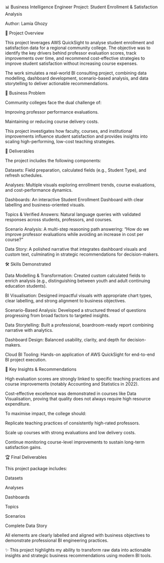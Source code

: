 📊 Business Intelligence Engineer Project: Student Enrollment & Satisfaction Analysis

Author: Lamia Ghozy

🚀 Project Overview

This project leverages AWS QuickSight to analyse student enrollment and satisfaction data for a regional community college. The objective was to identify the key drivers behind professor evaluation scores, track improvements over time, and recommend cost-effective strategies to improve student satisfaction without increasing course expenses.

The work simulates a real-world BI consulting project, combining data modelling, dashboard development, scenario-based analysis, and data storytelling to deliver actionable recommendations.

🎯 Business Problem

Community colleges face the dual challenge of:

Improving professor performance evaluations.

Maintaining or reducing course delivery costs.

This project investigates how faculty, courses, and institutional improvements influence student satisfaction and provides insights into scaling high-performing, low-cost teaching strategies.

📂 Deliverables

The project includes the following components:

Datasets: Field preparation, calculated fields (e.g., Student Type), and refresh schedules.

Analyses: Multiple visuals exploring enrollment trends, course evaluations, and cost-performance dynamics.

Dashboards: An interactive Student Enrollment Dashboard with clear labelling and business-oriented visuals.

Topics & Verified Answers: Natural language queries with validated responses across students, professors, and courses.

Scenario Analysis: A multi-step reasoning path answering: “How do we improve professor evaluations while avoiding an increase in cost per course?”

Data Story: A polished narrative that integrates dashboard visuals and custom text, culminating in strategic recommendations for decision-makers.

🛠️ Skills Demonstrated

Data Modelling & Transformation: Created custom calculated fields to enrich analysis (e.g., distinguishing between youth and adult continuing education students).

BI Visualisation: Designed impactful visuals with appropriate chart types, clear labelling, and strong alignment to business objectives.

Scenario-Based Analysis: Developed a structured thread of questions progressing from broad factors to targeted insights.

Data Storytelling: Built a professional, boardroom-ready report combining narrative with analytics.

Dashboard Design: Balanced usability, clarity, and depth for decision-makers.

Cloud BI Tooling: Hands-on application of AWS QuickSight for end-to-end BI project execution.

📌 Key Insights & Recommendations

High evaluation scores are strongly linked to specific teaching practices and course improvements (notably Accounting and Statistics in 2022).

Cost-effective excellence was demonstrated in courses like Data Visualisation, proving that quality does not always require high resource expenditure.

To maximise impact, the college should:

Replicate teaching practices of consistently high-rated professors.

Scale up courses with strong evaluations and low delivery costs.

Continue monitoring course-level improvements to sustain long-term satisfaction gains.

🏆 Final Deliverables

This project package includes:

Datasets

Analyses

Dashboards

Topics

Scenarios

Complete Data Story

All elements are clearly labelled and aligned with business objectives to demonstrate professional BI engineering practices.

✨ This project highlights my ability to transform raw data into actionable insights and strategic business recommendations using modern BI tools.
